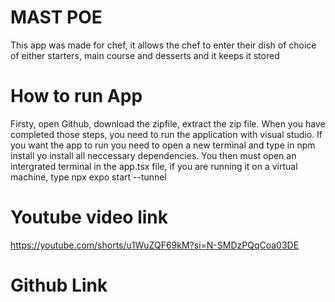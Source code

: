 # MAST POE
This app was made for chef, it allows the chef to enter their dish of choice of either starters, main course and desserts and it keeps it stored

# How to run App
Firsty, open Github, download the zipfile, extract the zip file.
When you have completed those steps, you need to run the application with visual studio.
If you want the app to run you need to open a new terminal and type in npm install yo install all neccessary dependencies.
You then must open an intergrated terminal in the app.tsx file, if you are running it on a virtual machine, type npx expo start --tunnel

# Youtube video link
https://youtube.com/shorts/u1WuZQF69kM?si=N-SMDzPQqCoa03DE

# Github Link
